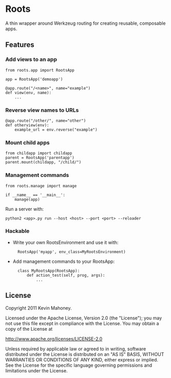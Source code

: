 # Roots

A thin wrapper around Werkzeug routing for creating reusable, composable apps.

## Features

### Add views to an app

    from roots.app import RootsApp

    app = RootsApp('demoapp')

    @app.route("/<name>", name="example")
    def view(env, name):
        ...

### Reverse view names to URLs

    @app.route("/other/", name="other")
    def otherview(env):
        example_url = env.reverse("example")
   
### Mount child apps

    from childapp import childapp
    parent = RootsApp('parentapp')
    parent.mount(childapp, "/child/")

### Management commands

    from roots.manage import manage

    if __name__ == '__main__':
        manage(app)

Run a server with:

    python2 <app>.py run --host <host> --port <port> --reloader

### Hackable

* Write your own RootsEnvironment and use it with:

        RootsApp('myapp', env_class=MyRootsEnvironment)

* Add management commands to your RootsApp:

        class MyRootsApp(RootsApp):
            def action_test(self, prog, args):
                ...

## License

Copyright 2011 Kevin Mahoney.

Licensed under the Apache License, Version 2.0 (the "License");
you may not use this file except in compliance with the License.
You may obtain a copy of the License at

http://www.apache.org/licenses/LICENSE-2.0

Unless required by applicable law or agreed to in writing, software
distributed under the License is distributed on an "AS IS" BASIS,
WITHOUT WARRANTIES OR CONDITIONS OF ANY KIND, either express or implied.
See the License for the specific language governing permissions and
limitations under the License.
